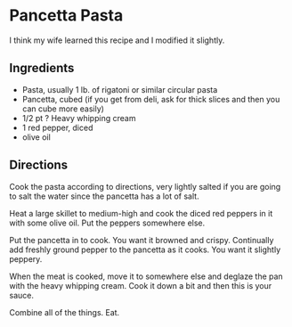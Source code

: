 # Pancetta Pasta

I think my wife learned this recipe and I modified it slightly.

## Ingredients

 - Pasta, usually 1 lb. of rigatoni or similar circular pasta
 - Pancetta, cubed (if you get from deli, ask for thick slices and then you can cube more easily)
 - 1/2 pt ? Heavy whipping cream
 - 1 red pepper, diced
 - olive oil

## Directions

Cook the pasta according to directions, very lightly salted if you are going to salt the water since the pancetta has a lot of salt.

Heat a large skillet to medium-high and cook the diced red peppers in it with some olive oil. Put the peppers somewhere else.

Put the pancetta in to cook. You want it browned and crispy. Continually add freshly ground pepper to the pancetta as it cooks. You want it slightly peppery.

When the meat is cooked, move it to somewhere else and deglaze the pan with the heavy whipping cream. Cook it down a bit and then this is your sauce.

Combine all of the things. Eat.
